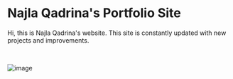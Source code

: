# Najla Qadrina's Portfolio Site

Hi, this is Najla Qadrina's website. This site is constantly updated with new projects and improvements.

<br />

![image](https://user-images.githubusercontent.com/77683174/190651505-8ca88b6b-75c0-4428-85d1-315a6ae8ac33.png)

<br />
